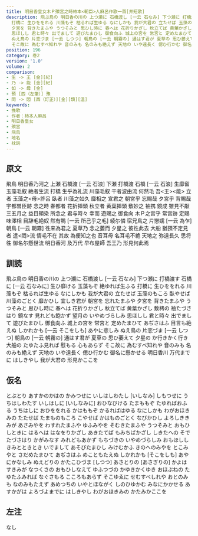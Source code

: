 ```yaml
---
title: 明日香皇女木Ｐ殯宮之時柿本<朝臣>人麻呂作歌一首[并短歌]
description: 飛ぶ鳥の 明日香の川の 上つ瀬に 石橋渡し [一云 石なみ] 下つ瀬に 打橋渡す 石橋に [一云 石なみに] 生ひ靡ける 玉藻もぞ 絶ゆれば生ふる
  打橋に 生ひををれる 川藻もぞ 枯るれば生ゆる なにしかも 我が大君の 立たせば 玉藻のもころ 臥やせば 川藻のごとく 靡かひし 宜しき君が 朝宮を 忘れたまふや
  夕宮を 背きたまふや うつそみと 思ひし時に 春へは 花折りかざし 秋立てば 黄葉かざし 敷栲の 袖たづさはり 鏡なす 見れども飽かず 望月の いやめづらしみ
  思ほしし 君と時々 出でまして 遊びたまひし 御食向ふ 城上の宮を 常宮と 定めたまひて あぢさはふ 目言も絶えぬ しかれかも [一云 そこをしも] あやに悲しみ
  ぬえ鳥の 片恋づま [一云 しつつ] 朝鳥の [一云 朝霧の] 通はす君が 夏草の 思ひ萎えて 夕星の か行きかく行き 大船の たゆたふ見れば 慰もる 心もあらず
  そこ故に 為むすべ知れや 音のみも 名のみも絶えず 天地の いや遠長く 偲ひ行かむ 御名に懸かせる 明日香川 万代までに はしきやし 我が大君の 形見かここを
position: 196
category: 巻2
version: '1.0'
volume: 2
comparison:
- 生 -> 王 [金][紀]
- 乃 -> 能 [金][紀]
- 如 -> 母 [金]
- 預 [西（左筆）] 豫
- 問 -> 悶 [西（訂正）][金][類][温]
keywords:
- 挽歌
- 作者：柿本人麻呂
- 明日香皇女
- 殯宮
- 飛鳥
- 地名
- 枕詞
---
```


## 原文

飛鳥 明日香乃河之 上瀬 石橋渡 [一云 石浪] 下瀬 打橋渡 石橋 [一云 石浪] 生靡留 玉藻毛叙 絶者生流 打橋 生乎為礼流 川藻毛叙 干者波由流 何然毛 吾<王><能> 立者 玉藻之<母>許呂 臥者 川藻之如久 靡相之 宣君之 朝宮乎 忘賜哉 夕宮乎 背賜哉 宇都曽臣跡 念之時 春都者 花折挿頭 秋立者 黄葉挿頭 敷妙之 袖携 鏡成 雖見不猒 三五月之 益目頬染 所念之 君与時々 幸而 遊賜之 御食向 木Ｐ之宮乎 常宮跡 定賜 味澤相 目辞毛絶奴 然有鴨 [一云 所己乎之毛] 綾尓憐 宿兄鳥之 片戀嬬 [一云 為乍] 朝鳥 [一云 朝霧] 徃来為君之 夏草乃 念之萎而 夕星之 彼徃此去 大船 猶預不定見者 遣<悶>流 情毛不在 其故 為便知之也 音耳母 名耳毛不絶 天地之 弥遠長久 思将徃 御名尓懸世流 明日香河 及万代 早布屋師 吾王乃 形見何此焉

## 訓読

飛ぶ鳥の 明日香の川の 上つ瀬に 石橋渡し [一云 石なみ] 下つ瀬に 打橋渡す 石橋に [一云 石なみに] 生ひ靡ける 玉藻もぞ 絶ゆれば生ふる 打橋に 生ひををれる 川藻もぞ 枯るれば生ゆる なにしかも 我が大君の 立たせば 玉藻のもころ 臥やせば 川藻のごとく 靡かひし 宜しき君が 朝宮を 忘れたまふや 夕宮を 背きたまふや うつそみと 思ひし時に 春へは 花折りかざし 秋立てば 黄葉かざし 敷栲の 袖たづさはり 鏡なす 見れども飽かず 望月の いやめづらしみ 思ほしし 君と時々 出でまして 遊びたまひし 御食向ふ 城上の宮を 常宮と 定めたまひて あぢさはふ 目言も絶えぬ しかれかも [一云 そこをしも] あやに悲しみ ぬえ鳥の 片恋づま [一云 しつつ] 朝鳥の [一云 朝霧の] 通はす君が 夏草の 思ひ萎えて 夕星の か行きかく行き 大船の たゆたふ見れば 慰もる 心もあらず そこ故に 為むすべ知れや 音のみも 名のみも絶えず 天地の いや遠長く 偲ひ行かむ 御名に懸かせる 明日香川 万代までに はしきやし 我が大君の 形見かここを

## 仮名

とぶとり あすかのかはの かみつせに いしはしわたし [いしなみ] しもつせに うちはしわたす いしはしに [いしなみに] おひなびける たまももぞ たゆればおふる うちはしに おひををれる かはももぞ かるればはゆる なにしかも わがおほきみの たたせば たまものもころ こやせば かはものごとく なびかひし よろしききみが あさみやを わすれたまふや ゆふみやを そむきたまふや うつそみと おもひしときに はるへは はなをりかざし あきたてば もみちばかざし しきたへの そでたづさはり かがみなす みれどもあかず もちづきの いやめづらしみ おもほしし きみとときとき いでまして あそびたまひし みけむかふ きのへのみやを とこみやと さだめたまひて あぢさはふ めこともたえぬ しかれかも [そこをしも] あやにかなしみ ぬえどりの かたこひづま [しつつ] あさとりの [あさぎりの] かよはすきみが なつくさの おもひしなえて ゆふつづの かゆきかくゆき おほぶねの たゆたふみれば なぐさもる こころもあらず そこゆゑに せむすべしれや おとのみも なのみもたえず あめつちの いやとほながく しのひゆかむ みなにかかせる あすかがは よろづよまでに はしきやし わがおほきみの かたみかここを

## 左注

なし
